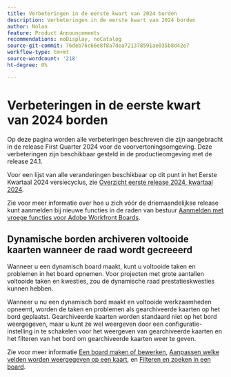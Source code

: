```yaml
---
title: Verbeteringen in de eerste kwart van 2024 borden
description: Verbeteringen in de eerste kwart van 2024 borden
author: Nolan
feature: Product Announcements
recommendations: noDisplay, noCatalog
source-git-commit: 76deb76c66e8f8a7dea721378591ae035b8d42e7
workflow-type: tm+mt
source-wordcount: '218'
ht-degree: 0%

---
```


# Verbeteringen in de eerste kwart van 2024 borden

Op deze pagina worden alle verbeteringen beschreven die zijn aangebracht in de release First Quarter 2024 voor de voorvertoningsomgeving. Deze verbeteringen zijn beschikbaar gesteld in de productieomgeving met de release 24.1.

Voor een lijst van alle veranderingen beschikbaar op dit punt in het Eerste Kwartaal 2024 versiecyclus, zie [Overzicht eerste release 2024, kwartaal 2024](/help/quicksilver/product-announcements/product-releases/24-q1-release-activity/24-q1-release-overview.md).

Zie voor meer informatie over hoe u zich vóór de driemaandelijkse release kunt aanmelden bij nieuwe functies in de raden van bestuur [Aanmelden met vroege functies voor Adobe Workfront Boards](/help/quicksilver/agile/get-started-with-boards/boards-early-feature-opt-in.md).

## Dynamische borden archiveren voltooide kaarten wanneer de raad wordt gecreeerd

Wanneer u een dynamisch board maakt, kunt u voltooide taken en problemen in het board opnemen. Voor projecten met grote aantallen voltooide taken en kwesties, zou de dynamische raad prestatieskwesties kunnen hebben.

Wanneer u nu een dynamisch bord maakt en voltooide werkzaamheden opneemt, worden de taken en problemen als gearchiveerde kaarten op het bord geplaatst. Gearchiveerde kaarten worden standaard niet op het bord weergegeven, maar u kunt ze wel weergeven door een configuratie-instelling in te schakelen voor het weergeven van gearchiveerde kaarten en het filteren van het bord om gearchiveerde kaarten weer te geven.

Zie voor meer informatie [Een board maken of bewerken](/help/quicksilver/agile/get-started-with-boards/create-edit-board.md), [Aanpassen welke velden worden weergegeven op een kaart](/help/quicksilver/agile/get-started-with-boards/customize-fields-on-card.md), en [Filteren en zoeken in een board](/help/quicksilver/agile/get-started-with-boards/filter-search-in-board.md).
